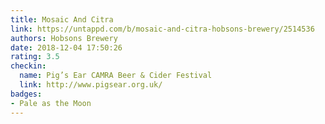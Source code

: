```yaml
---
title: Mosaic And Citra
link: https://untappd.com/b/mosaic-and-citra-hobsons-brewery/2514536
authors: Hobsons Brewery
date: 2018-12-04 17:50:26
rating: 3.5
checkin:
  name: Pig’s Ear CAMRA Beer & Cider Festival
  link: http://www.pigsear.org.uk/
badges:
- Pale as the Moon
---
```

